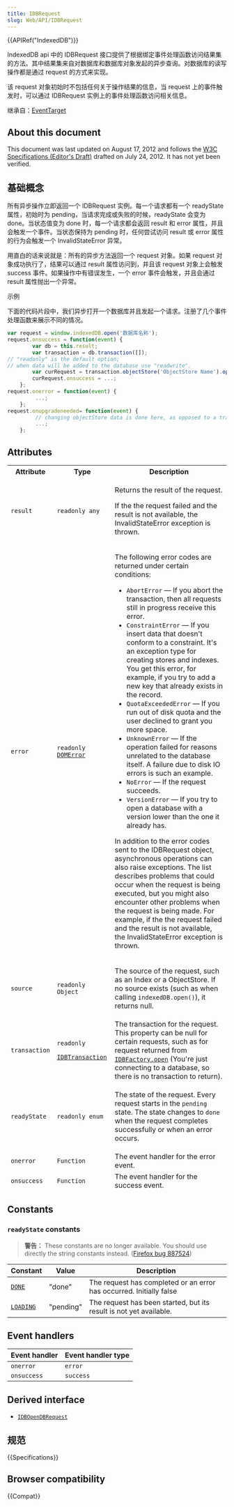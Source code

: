 ```yaml
---
title: IDBRequest
slug: Web/API/IDBRequest
---
```


{{APIRef("IndexedDB")}}

IndexedDB api 中的 IDBRequest 接口提供了根据绑定事件处理函数访问结果集的方法。其中结果集来自对数据库和数据库对象发起的异步查询。对数据库的读写操作都是通过 request 的方式来实现。

该 request 对象初始时不包括任何关于操作结果的信息，当 request 上的事件触发时，可以通过 IDBRequest 实例上的事件处理函数访问相关信息。

继承自：[EventTarget](/zh-CN/DOM/EventTarget)

## About this document

This document was last updated on August 17, 2012 and follows the [W3C Specifications (Editor's Draft)](http://dvcs.w3.org/hg/IndexedDB/raw-file/tip/Overview.html#request-api) drafted on July 24, 2012. It has not yet been verified.

## 基础概念

所有异步操作立即返回一个 IDBRequest 实例。每一个请求都有一个 readyState 属性，初始时为 pending，当请求完成或失败的时候，readyState 会变为 done。当状态值变为 done 时，每一个请求都会返回 result 和 error 属性，并且会触发一个事件。当状态保持为 pending 时，任何尝试访问 result 或 error 属性的行为会触发一个 InvalidStateError 异常。

用直白的话来说就是：所有的异步方法返回一个 request 对象。如果 request 对象成功执行了，结果可以通过 result 属性访问到，并且该 request 对象上会触发 success 事件。如果操作中有错误发生，一个 error 事件会触发，并且会通过 result 属性抛出一个异常。

示例

下面的代码片段中，我们异步打开一个数据库并且发起一个请求。注册了几个事件处理函数来展示不同的情况。

```js
var request = window.indexedDB.open('数据库名称');
request.onsuccess = function(event) {
        var db = this.result;
        var transaction = db.transaction([]);
// "readonly" is the default option;
// when data will be added to the database use "readwrite".
        var curRequest = transaction.objectStore('ObjectStore Name').openCursor();
        curRequest.onsuccess = ...;
    };
request.onerror = function(event) {
         ...;
    };
request.onupgradeneeded= function(event) {
         // changing objectStore data is done here, as opposed to a transaction enum:
         ...;
    };
```

## Attributes

<table>
  <thead>
    <tr>
      <th scope="col">Attribute</th>
      <th scope="col">Type</th>
      <th scope="col">Description</th>
    </tr>
    <tr>
      <td>
        <code><a name="attr_result">result</a></code>
      </td>
      <td><code>readonly any</code></td>
      <td>
        <p>Returns the result of the request.</p>
        <p>
          If the the request failed and the result is not available, the
          InvalidStateError exception is thrown.
        </p>
      </td>
    </tr>
    <tr>
      <td>
        <code><a name="attr_errorCode">error</a></code>
      </td>
      <td>
        <code>readonly <a href="/zh-CN/docs/DOM/DOMError">DOMError</a></code>
      </td>
      <td>
        <p>The following error codes are returned under certain conditions:</p>
        <ul>
          <li>
            <code>AbortError</code> — If you abort the transaction, then all
            requests still in progress receive this error.
          </li>
          <li>
            <code>ConstraintError</code> — If you insert data that doesn't
            conform to a constraint. It's an exception type for creating stores
            and indexes. You get this error, for example, if you try to add a
            new key that already exists in the record.
          </li>
          <li>
            <code>QuotaExceededError</code> — If you run out of disk quota and
            the user declined to grant you more space.
          </li>
          <li>
            <code>UnknownError</code> — If the operation failed for reasons
            unrelated to the database itself. A failure due to disk IO errors is
            such an example.
          </li>
          <li><code>NoError</code> — If the request succeeds.</li>
          <li>
            <code>VersionError</code> — If you try to open a database with a
            version lower than the one it already has.
          </li>
        </ul>
        <p>
          In addition to the error codes sent to the IDBRequest object,
          asynchronous operations can also raise exceptions. The list describes
          problems that could occur when the request is being executed, but you
          might also encounter other problems when the request is being made.
          For example, if the the request failed and the result is not
          available, the InvalidStateError exception is thrown.
        </p>
      </td>
    </tr>
    <tr>
      <td>
        <code><a name="attr_source">source</a></code>
      </td>
      <td><code>readonly Object</code></td>
      <td>
        <p>
          The source of the request, such as an Index or a ObjectStore. If no
          source exists (such as when calling <code>indexedDB.open()</code>), it
          returns null.
        </p>
      </td>
    </tr>
    <tr>
      <td>
        <code><a name="attr_transaction">transaction</a></code>
      </td>
      <td>
        <code
          >readonly
          <a href="/en/IndexedDB/IDBTransaction">IDBTransaction</a></code
        >
      </td>
      <td>
        The transaction for the request. This property can be null for certain
        requests, such as for request returned from
        <code><a href="/en/IndexedDB/IDBFactory#open">IDBFactory.open</a></code>
        (You're just connecting to a database, so there is no transaction to
        return).
      </td>
    </tr>
    <tr>
      <td>
        <code><a name="attr_readyState">readyState</a></code>
      </td>
      <td><code>readonly enum</code></td>
      <td>
        <p>
          The state of the request. Every request starts in the
          <code>pending</code> state. The state changes to
          <code>done</code> when the request completes successfully or when an
          error occurs.
        </p>
      </td>
    </tr>
    <tr>
      <td>
        <code><a name="attr_onerror">onerror</a></code>
      </td>
      <td><code>Function</code></td>
      <td>The event handler for the error event.</td>
    </tr>
    <tr>
      <td>
        <code><a name="attr_onsuccess">onsuccess</a></code>
      </td>
      <td><code>Function</code></td>
      <td>The event handler for the success event.</td>
    </tr>
  </thead>
  <tbody></tbody>
</table>

## Constants

### `readyState` constants

> **警告：** These constants are no longer available. You should use directly the string constants instead. ([Firefox bug 887524](https://bugzil.la/887524))

| Constant      | Value     | Description                                                         |
| ------------- | --------- | ------------------------------------------------------------------- |
| [`DONE`]()    | "done"    | The request has completed or an error has occurred. Initially false |
| [`LOADING`]() | "pending" | The request has been started, but its result is not yet available.  |

## Event handlers

| Event handler | Event handler type |
| ------------- | ------------------ |
| `onerror`     | `error`            |
| `onsuccess`   | `success`          |

## Derived interface

- [`IDBOpenDBRequest`](/zh-CN/IndexedDB/IDBOpenDBRequest)

## 规范

{{Specifications}}

## Browser compatibility

{{Compat}}
